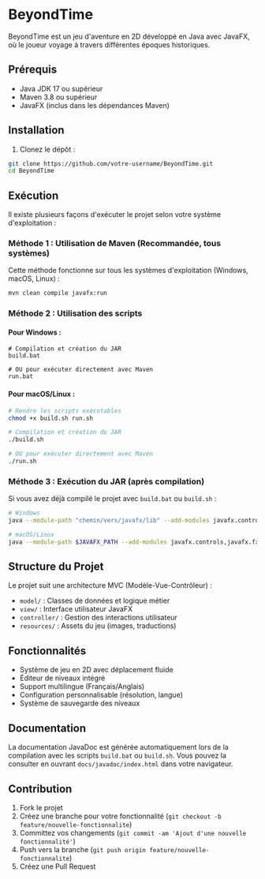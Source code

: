 # BeyondTime

BeyondTime est un jeu d'aventure en 2D développé en Java avec JavaFX, où le joueur voyage à travers différentes époques historiques.

## Prérequis

- Java JDK 17 ou supérieur
- Maven 3.8 ou supérieur
- JavaFX (inclus dans les dépendances Maven)

## Installation

1. Clonez le dépôt :
```bash
git clone https://github.com/votre-username/BeyondTime.git
cd BeyondTime
```

## Exécution

Il existe plusieurs façons d'exécuter le projet selon votre système d'exploitation :

### Méthode 1 : Utilisation de Maven (Recommandée, tous systèmes)

Cette méthode fonctionne sur tous les systèmes d'exploitation (Windows, macOS, Linux) :

```bash
mvn clean compile javafx:run
```

### Méthode 2 : Utilisation des scripts

#### Pour Windows :
```batch
# Compilation et création du JAR
build.bat

# OU pour exécuter directement avec Maven
run.bat
```

#### Pour macOS/Linux :
```bash
# Rendre les scripts exécutables
chmod +x build.sh run.sh

# Compilation et création du JAR
./build.sh

# OU pour exécuter directement avec Maven
./run.sh
```

### Méthode 3 : Exécution du JAR (après compilation)

Si vous avez déjà compilé le projet avec `build.bat` ou `build.sh` :

```bash
# Windows
java --module-path "chemin/vers/javafx/lib" --add-modules javafx.controls,javafx.fxml -jar bin/beyondtime.jar

# macOS/Linux
java --module-path $JAVAFX_PATH --add-modules javafx.controls,javafx.fxml -jar bin/beyondtime.jar
```

## Structure du Projet

Le projet suit une architecture MVC (Modèle-Vue-Contrôleur) :

- `model/` : Classes de données et logique métier
- `view/` : Interface utilisateur JavaFX
- `controller/` : Gestion des interactions utilisateur
- `resources/` : Assets du jeu (images, traductions)

## Fonctionnalités

- Système de jeu en 2D avec déplacement fluide
- Éditeur de niveaux intégré
- Support multilingue (Français/Anglais)
- Configuration personnalisable (résolution, langue)
- Système de sauvegarde des niveaux

## Documentation

La documentation JavaDoc est générée automatiquement lors de la compilation avec les scripts `build.bat` ou `build.sh`. Vous pouvez la consulter en ouvrant `docs/javadoc/index.html` dans votre navigateur.

## Contribution

1. Fork le projet
2. Créez une branche pour votre fonctionnalité (`git checkout -b feature/nouvelle-fonctionnalite`)
3. Committez vos changements (`git commit -am 'Ajout d'une nouvelle fonctionnalité'`)
4. Push vers la branche (`git push origin feature/nouvelle-fonctionnalite`)
5. Créez une Pull Request

